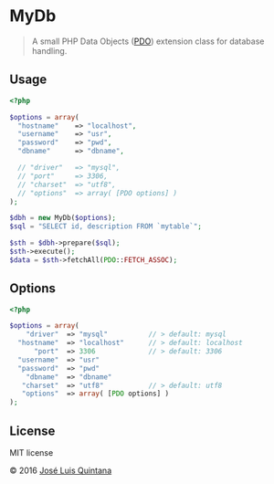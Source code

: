 # MyDb

> A small PHP Data Objects ([PDO](http://php.net/manual/en/book.pdo.php)) extension class for database handling.

## Usage

```php
<?php

$options = array(
  "hostname"    => "localhost",
  "username"    => "usr",
  "password"    => "pwd",
  "dbname"      => "dbname",

  // "driver"   => "mysql",
  // "port"     => 3306,
  // "charset"  => "utf8",
  // "options"  => array( [PDO options] )
);

$dbh = new MyDb($options);
$sql = "SELECT id, description FROM `mytable`";

$sth = $dbh->prepare($sql);
$sth->execute();
$data = $sth->fetchAll(PDO::FETCH_ASSOC);

```


## Options

```php
<?php

$options = array(
    "driver"  => "mysql"          // > default: mysql
  "hostname"  => "localhost"      // > default: localhost
      "port"  => 3306             // > default: 3306
  "username"  => "usr"
  "password"  => "pwd"
    "dbname"  => "dbname"
   "charset"  => "utf8"           // > default: utf8
   "options"  => array( [PDO options] )
);

```

## License
MIT license

© 2016 [José Luis Quintana](http://git.io/joseluisq)
